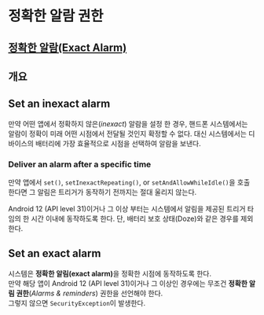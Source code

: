 # 정확한 알람 권한 

## [정확한 알람(Exact Alarm)](https://developer.android.com/training/scheduling/alarms)

## 개요
## Set an inexact alarm
만약 어떤 앱에서 정확하지 않은(*inexact*) 알람을 설정 한 경우, 핸드폰 시스템에서는 알람이 정확이 미래 어떤 시점에서 전달될 것인지 확정할 수 없다.
대신 시스템에서는 디바이스의 배터리에 가장 효율적으로 시점을 선택하여 알람을 보낸다.

### Deliver an alarm after a specific time

만약 앱에서 `set()`, `setInexactRepeating()`, or `setAndAllowWhileIdle()`을 호출한다면 그 알림은 트리거가 동작하기 전까지는 절대 울리지 않는다.

Android 12 (API level 31)이거나 그 이상 부터는 시스템에서 알림을 제공된 트리거 타임의 한 시간 이내에 동작하도록 한다.
단, 배터리 보호 상태(Doze)와 같은 경우를 제외한다.

## Set an exact alarm
시스템은 <strong>정확한 알림(exact alarm)</strong>을 정확한 시점에 동작하도록 한다.</br>
만약 해당 앱이 Android 12 (API level 31)이거나 그 이상인 경우에는 무조건 **정확한 알림 권한**(*Alarms & reminders*) 권한을 선언해야 한다.</br>
그렇지 않으면 `SecurityException`이 발생한다.</br>

